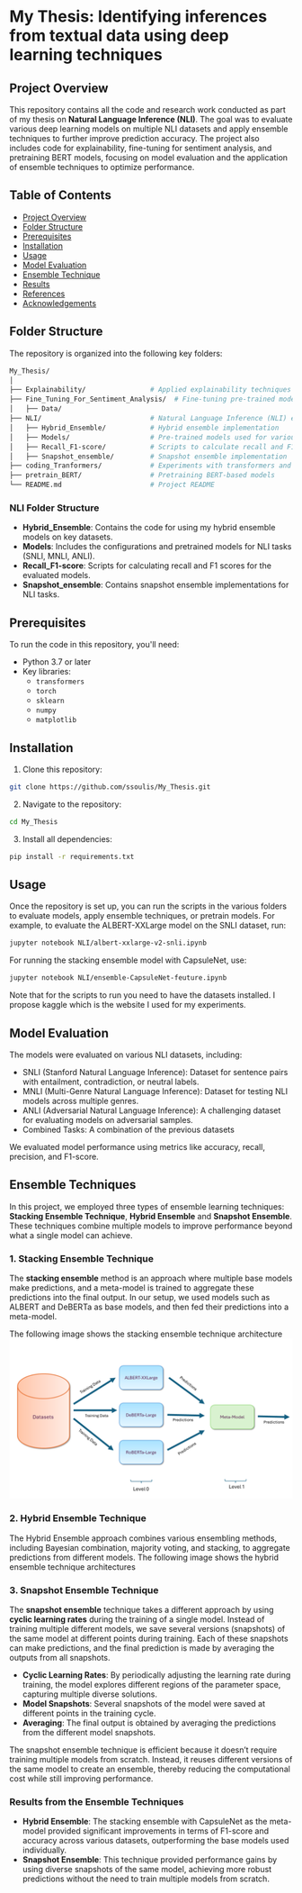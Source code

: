# My Thesis: Identifying inferences from textual data using deep learning techniques

## Project Overview

This repository contains all the code and research work conducted as part of my thesis on **Natural Language Inference (NLI)**. The goal was to evaluate various deep learning models on multiple NLI datasets and apply ensemble techniques to further improve prediction accuracy. The project also includes code for explainability, fine-tuning for sentiment analysis, and pretraining BERT models, focusing on model evaluation and the application of ensemble techniques to optimize performance.

## Table of Contents
- [Project Overview](#project-overview)
- [Folder Structure](#folder-structure)
- [Prerequisites](#prerequisites)
- [Installation](#installation)
- [Usage](#usage)
- [Model Evaluation](#model-evaluation)
- [Ensemble Technique](#ensemble-technique)
- [Results](#results)
- [References](#references)
- [Acknowledgements](#acknowledgements)

## Folder Structure

The repository is organized into the following key folders:

```bash
My_Thesis/
│
├── Explainability/                # Applied explainability techniques like SHAP and LIME on key models
├── Fine_Tuning_For_Sentiment_Analysis/  # Fine-tuning pre-trained models on sentiment analysis tasks
│   ├── Data/ 
├── NLI/                           # Natural Language Inference (NLI) experiments and results
│   ├── Hybrid_Ensemble/           # Hybrid ensemble implementation
│   ├── Models/                    # Pre-trained models used for various datasets
│   ├── Recall_F1-score/           # Scripts to calculate recall and F1 scores
│   ├── Snapshot_ensemble/         # Snapshot ensemble implementation
├── coding_Tranformers/            # Experiments with transformers and model code
├── pretrain_BERT/                 # Pretraining BERT-based models
└── README.md                      # Project README
```



### NLI Folder Structure

- **Hybrid_Ensemble**: Contains the code for using my hybrid ensemble models on key datasets.
- **Models**: Includes the configurations and pretrained models for NLI tasks (SNLI, MNLI, ANLI).
- **Recall_F1-score**: Scripts for calculating recall and F1 scores for the evaluated models.
- **Snapshot_ensemble**: Contains snapshot ensemble implementations for NLI tasks.

## Prerequisites

To run the code in this repository, you'll need:

- Python 3.7 or later
- Key libraries:
  - `transformers`
  - `torch`
  - `sklearn`
  - `numpy`
  - `matplotlib`

## Installation

1. Clone this repository:
```bash
git clone https://github.com/ssoulis/My_Thesis.git
```
2. Navigate to the repository:
```bash
cd My_Thesis
```
3. Install all dependencies:
``` bash
pip install -r requirements.txt
```

## Usage
Once the repository is set up, you can run the scripts in the various folders to evaluate models, apply ensemble techniques, or pretrain models. For example, to evaluate the ALBERT-XXLarge model on the SNLI dataset, run:
``` bash
jupyter notebook NLI/albert-xxlarge-v2-snli.ipynb
```
For running the stacking ensemble model with CapsuleNet, use:
``` bash
jupyter notebook NLI/ensemble-CapsuleNet-feuture.ipynb
```
Note that for the scripts to run you need to have the datasets installed. I propose kaggle which is the website I used for my experiments.

## Model Evaluation

The models were evaluated on various NLI datasets, including:

- SNLI (Stanford Natural Language Inference): Dataset for sentence pairs with entailment, contradiction, or neutral labels.
- MNLI (Multi-Genre Natural Language Inference): Dataset for testing NLI models across multiple genres.
- ANLI (Adversarial Natural Language Inference): A challenging dataset for evaluating models on adversarial samples.
- Combined Tasks: A combination of the previous datasets

We evaluated model performance using metrics like accuracy, recall, precision, and F1-score.


## Ensemble Techniques

In this project, we employed three types of ensemble learning techniques:  **Stacking Ensemble Technique**, **Hybrid Ensemble** and **Snapshot Ensemble**. These techniques combine multiple models to improve performance beyond what a single model can achieve.

### 1. Stacking Ensemble Technique

The **stacking ensemble** method is an approach where multiple base models make predictions, and a meta-model is trained to aggregate these predictions into the final output. In our setup, we used models such as ALBERT and DeBERTa as base models, and then fed their predictions into a meta-model.<br />

The following image shows the stacking ensemble technique architecture
![alt text](https://github.com/ssoulis/My_Thesis/blob/main/NLI/Stacking.PNG)

### 2. Hybrid Ensemble Technique
The Hybrid Ensemble approach combines various ensembling methods, including Bayesian combination, majority voting, and stacking, to aggregate predictions from different models.
The following image shows the hybrid ensemble technique architectures

### 3. Snapshot Ensemble Technique

The **snapshot ensemble** technique takes a different approach by using **cyclic learning rates** during the training of a single model. Instead of training multiple different models, we save several versions (snapshots) of the same model at different points during training. Each of these snapshots can make predictions, and the final prediction is made by averaging the outputs from all snapshots.

- **Cyclic Learning Rates**: By periodically adjusting the learning rate during training, the model explores different regions of the parameter space, capturing multiple diverse solutions.
- **Model Snapshots**: Several snapshots of the model were saved at different points in the training cycle.
- **Averaging**: The final output is obtained by averaging the predictions from the different model snapshots.

The snapshot ensemble technique is efficient because it doesn’t require training multiple models from scratch. Instead, it reuses different versions of the same model to create an ensemble, thereby reducing the computational cost while still improving performance.

### Results from the Ensemble Techniques

- **Hybrid Ensemble**: The stacking ensemble with CapsuleNet as the meta-model provided significant improvements in terms of F1-score and accuracy across various datasets, outperforming the base models used individually.
- **Snapshot Ensemble**: This technique provided performance gains by using diverse snapshots of the same model, achieving more robust predictions without the need to train multiple models from scratch.





